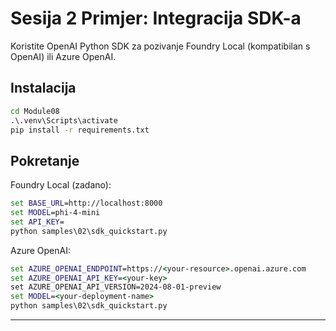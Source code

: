 <!--
CO_OP_TRANSLATOR_METADATA:
{
  "original_hash": "bf711f77cca7c5500e22ff5c032016f1",
  "translation_date": "2025-09-23T01:21:32+00:00",
  "source_file": "Module08/samples/02/README.md",
  "language_code": "hr"
}
-->
# Sesija 2 Primjer: Integracija SDK-a

Koristite OpenAI Python SDK za pozivanje Foundry Local (kompatibilan s OpenAI) ili Azure OpenAI.

## Instalacija
```cmd
cd Module08
.\.venv\Scripts\activate
pip install -r requirements.txt
```

## Pokretanje
Foundry Local (zadano):
```cmd
set BASE_URL=http://localhost:8000
set MODEL=phi-4-mini
set API_KEY=
python samples\02\sdk_quickstart.py
```

Azure OpenAI:
```cmd
set AZURE_OPENAI_ENDPOINT=https://<your-resource>.openai.azure.com
set AZURE_OPENAI_API_KEY=<your-key>
set AZURE_OPENAI_API_VERSION=2024-08-01-preview
set MODEL=<your-deployment-name>
python samples\02\sdk_quickstart.py
```

---

